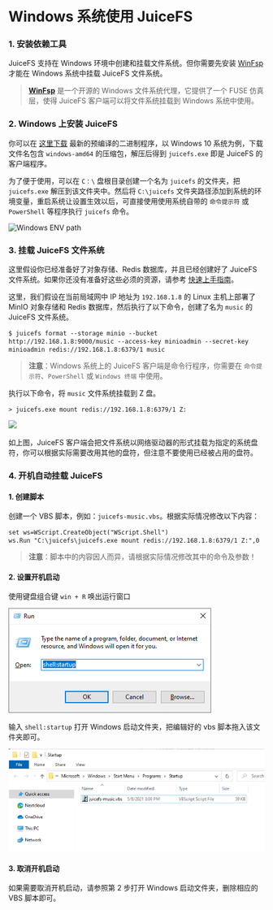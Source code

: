 # Windows 系统使用 JuiceFS

### 1. 安装依赖工具

JuiceFS 支持在 Windows 环境中创建和挂载文件系统。但你需要先安装  [WinFsp](http://www.secfs.net/winfsp/) 才能在 Windows 系统中挂载 JuiceFS 文件系统。

> **[WinFsp](https://github.com/billziss-gh/winfsp)** 是一个开源的 Windows 文件系统代理，它提供了一个 FUSE 仿真层，使得 JuiceFS 客户端可以将文件系统挂载到 Windows 系统中使用。

### 2. Windows 上安装 JuiceFS

你可以在 [这里下载](https://github.com/juicedata/juicefs/releases/latest) 最新的预编译的二进制程序，以 Windows 10 系统为例，下载文件名包含 `windows-amd64` 的压缩包，解压后得到 `juicefs.exe` 即是 JuiceFS 的客户端程序。

为了便于使用，可以在 `C：\` 盘根目录创建一个名为 `juicefs` 的文件夹，把 `juicefs.exe` 解压到该文件夹中。然后将 `C:\juicefs` 文件夹路径添加到系统的环境变量，重启系统让设置生效以后，可直接使用使用系统自带的 `命令提示符` 或 `PowerShell` 等程序执行 `juicefs` 命令。

![Windows ENV path](C:\Users\Herald\repo\juicefs\docs\images\windows-path.png)

### 3. 挂载 JuiceFS 文件系统

这里假设你已经准备好了对象存储、Redis 数据库，并且已经创建好了 JuiceFS 文件系统。如果你还没有准备好这些必须的资源，请参考 [快速上手指南](quick_start_guide.md)。

这里，我们假设在当前局域网中 IP 地址为 `192.168.1.8` 的 Linux 主机上部署了 MinIO 对象存储和 Redis 数据库，然后执行了以下命令，创建了名为 `music` 的 JuiceFS 文件系统。

```shell
$ juicefs format --storage minio --bucket http://192.168.1.8:9000/music --access-key minioadmin --secret-key minioadmin redis://192.168.1.8:6379/1 music
```

> **注意**：Windows 系统上的 JuiceFS 客户端是命令行程序，你需要在 `命令提示符`、`PowerShell` 或 `Windows 终端` 中使用。

执行以下命令，将 `music` 文件系统挂载到 Z 盘。

```power
> juicefs.exe mount redis://192.168.1.8:6379/1 Z:
```

![](C:\Users\Herald\repo\juicefs\docs\images\juicefs-on-windows-new.png)

如上图，JuiceFS 客户端会把文件系统以网络驱动器的形式挂载为指定的系统盘符，你可以根据实际需要改用其他的盘符，但注意不要使用已经被占用的盘符。

### 4. 开机自动挂载 JuiceFS

#### 1. 创建脚本

创建一个 VBS 脚本，例如：`juicefs-music.vbs`。根据实际情况修改以下内容：

```vbscript
set ws=WScript.CreateObject("WScript.Shell") 
ws.Run "C:\juicefs\juicefs.exe mount redis://192.168.1.8:6379/1 Z:",0
```

> **注意**：脚本中的内容因人而异，请根据实际情况修改其中的命令及参数！

#### 2. 设置开机启动

使用键盘组合键 `win + R` 唤出运行窗口

![Windows run](../images/windows-run-startup.png)

输入 `shell:startup` 打开 Windows 启动文件夹，把编辑好的 vbs 脚本拖入该文件夹即可。

![Windows starup folder](../images/windows-mount-startup.png)

#### 3. 取消开机启动

如果需要取消开机启动，请参照第 2 步打开 Windows 启动文件夹，删除相应的 VBS 脚本即可。

